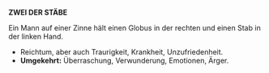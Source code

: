 **ZWEI DER STÄBE**

Ein Mann auf einer Zinne hält einen Globus in der rechten und einen Stab in der linken Hand.

* Reichtum, aber auch Traurigkeit, Krankheit, Unzufriedenheit. 
* **Umgekehrt:** Überraschung, Verwunderung, Emotionen, Ärger. 
